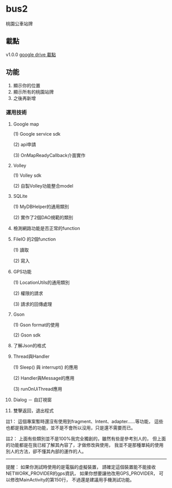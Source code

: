 # bus2
桃園公車站牌

## 載點

v1.0.0 [google drive 載點](https://drive.google.com/file/d/1cYkllY2fPwqCcET_85sY5diz0Mc2KLEp/view?usp=sharing)


## 功能
1.	顯示你的位置
2.	顯示所有的桃園站牌
3. 	之後再新增


### 運用技術

1.	Google map 

	(1)	Google service sdk
	
	(2)	api申請
	
	(3)	OnMapReadyCallback介面實作

2.	Volley

	(1)	Volley sdk

	(2)	自製Volley功能整合model

3.	SQLite

	(1)	MyDBHelper的通用類別
	
	(2)	實作了2個DAO規範的類別

4.	檢測網路功能是否正常的function

5.	FileIO 的2個function

	(1)	讀取
	
	(2)	寫入

6.	GPS功能

	(1)	LocationUtils的通用類別
	
	(2)	權限的請求
	
	(3)	請求的回傳處理

7.	Gson

	(1)	Gson format的使用
	
	(2)	Gson sdk

8.	了解Json的格式

9.	Thread與Handler

	(1)	Sleep() 與 interrupt() 的應用
	
	(2)	Handler與Message的應用
	
	(3)	runOnUiThread應用

10.	Dialog － 自訂視窗

11.	雙擊返回，退出程式

註1：
這個專案暫時還沒有使用到fragment、Intent、adapter……等功能，
這些也都是我熟悉的功能，並不是不會所以沒用，只是還不需要而已。

註2：
	上面有些類別並不是100%我完全獨創的，雖然有些是參考別人的，
	但上面的功能都是在我已經了解其內容了，才做修改與使用，
	我並不是那種單純的使用別人的方法，卻不懂其內部的運作的人。

-----------------------------------------------------------------

提醒：
如果你測試時使用的是電腦的虛擬裝置，
請確定這個裝置能不能接收NETWORK_PROVIDER的gps資訊，
如果你想要讓他改用GPS_PROVIDER，
可以修改MainActivity的第150行，
不過還是建議用手機測試功能。
